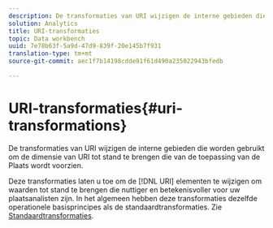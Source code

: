 ```yaml
---
description: De transformaties van URI wijzigen de interne gebieden die worden gebruikt om de dimensie van URI tot stand te brengen die van de toepassing van de Plaats wordt voorzien.
solution: Analytics
title: URI-transformaties
topic: Data workbench
uuid: 7e78b63f-5a9d-47d9-839f-20e145b7f931
translation-type: tm+mt
source-git-commit: aec1f7b14198cdde91f61d490a235022943bfedb

---
```



# URI-transformaties{#uri-transformations}

De transformaties van URI wijzigen de interne gebieden die worden gebruikt om de dimensie van URI tot stand te brengen die van de toepassing van de Plaats wordt voorzien.

Deze transformaties laten u toe om de [!DNL URI] elementen te wijzigen om waarden tot stand te brengen die nuttiger en betekenisvoller voor uw plaatsanalisten zijn. In het algemeen hebben deze transformaties dezelfde operationele basisprincipes als de standaardtransformaties. Zie [Standaardtransformaties](../../../../../home/c-dataset-const-proc/c-data-trans/c-transf-types/c-standard-transf/c-standard-transf.md#concept-25f4bdbf8fe74c4aaeb2fcd226243886).
